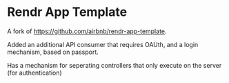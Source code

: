 # Rendr App Template

A fork of https://github.com/airbnb/rendr-app-template.

Added an additional API consumer that requires OAUth, and a login mechanism, based on passport.

Has a mechanism for seperating controllers that only execute on the server (for authentication)